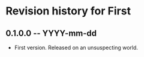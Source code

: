 # Revision history for First

## 0.1.0.0 -- YYYY-mm-dd

* First version. Released on an unsuspecting world.

